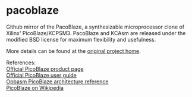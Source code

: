 # pacoblaze
Github mirror of the PacoBlaze, a synthesizable microprocessor clone of Xilinx' PicoBlaze/KCPSM3.
PacoBlaze and KCAsm are released under the modified BSD license for maximum flexibility and usefulness.

More details can be found at the [original project home](http://bleyer.org/pacoblaze/).

References:  
[Official PicoBlaze product page](https://www.xilinx.com/products/intellectual-property/picoblaze.html#documentation)  
[Official PicoBlaze user guide](https://www.xilinx.com/support/documentation/ip_documentation/ug129.pdf)  
[Opbasm PicoBlaze architecture reference](https://kevinpt.github.io/opbasm/rst/language.html)  
[PicoBlaze on Wikipedia](https://en.wikipedia.org/wiki/PicoBlaze)  
